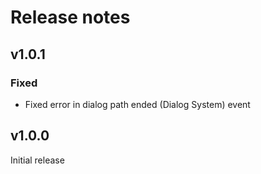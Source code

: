 # Release notes

## v1.0.1

### Fixed

- Fixed error in dialog path ended (Dialog System) event

## v1.0.0

Initial release
